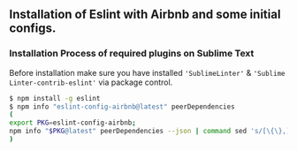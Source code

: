 ## Installation of Eslint with Airbnb and some initial configs.

### Installation Process of required plugins on Sublime Text
Before installation make sure you have installed `'SublimeLinter'` & `'Sublime​Linter-contrib-eslint'` via package control.

  ```sh
  $ npm install -g eslint
  $ npm info "eslint-config-airbnb@latest" peerDependencies
  (
  export PKG=eslint-config-airbnb;
  npm info "$PKG@latest" peerDependencies --json | command sed 's/[\{\},]//g ; s/: /@/g' | xargs npm install -g "$PKG@latest"
)
  ```